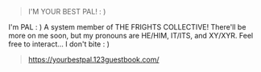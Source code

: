 > I'M YOUR BEST PAL! : )

I'm PAL : ) A system member of THE FRIGHTS COLLECTIVE! There'll be more on me soon, but my pronouns are HE/HIM, IT/ITS, and XY/XYR. Feel free to interact... I don't bite : )
> https://yourbestpal.123guestbook.com/
<!---
PALPERCY/PALPERCY is a ✨ special ✨ repository because its `README.md` (this file) appears on your GitHub profile.
You can click the Preview link to take a look at your changes.
--->
